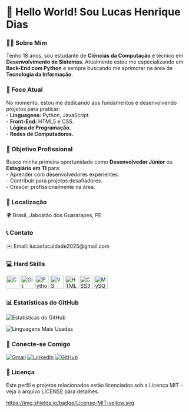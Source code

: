 <h1>👋 Hello World! Sou Lucas Henrique Dias</h1>

<h3>🧑‍💻 Sobre Mim</h3>
<p>Tenho 18 anos, sou estudante de <strong>Ciências da Computação</strong> e técnico em <strong>Desenvolvimento de Sistemas</strong>. 
   Atualmente estou me especializando em <strong>Back-End com Python</strong> e sempre buscando me aprimorar na área de <strong>Tecnologia da Informação</strong>.</p>

<h3>🚀 Foco Atual</h3>
<p>No momento, estou me dedicando aos fundamentos e desenvolvendo projetos para praticar:<br>
      - <strong>Linguagens:</strong> Python, JavaScript.<br>
      - <strong>Front-End:</strong> HTML5 e CSS.<br>
      - <strong>Lógica de Programação.</strong><br>
      - <strong>Redes de Computadores.</strong></p>

<h3>🎯 Objetivo Profissional</h3>
<p>Busco minha primeira oportunidade como <strong>Desenvolvedor Júnior</strong> ou <strong>Estagiário em TI</strong> para:<br>
      - Aprender com desenvolvedores experientes.<br>
      - Contribuir para projetos desafiadores.<br>
      - Crescer profissionalmente na área.</p>

<h3>📍 Localização</h3>
<p>🌍 Brasil, Jaboatão dos Guararapes, PE.</p>

<h3>📞 Contato</h3>
<p>✉️ Email: lucasfaculdade2025@gmail.com</p>

<h3>💻 Hard Skills</h3>
<p align="left">
<a href="https://docs.microsoft.com/en-us/cpp/?view=msvc-170" target="_blank" rel="noreferrer"><img src="https://raw.githubusercontent.com/danielcranney/readme-generator/main/public/icons/skills/c-colored.svg" alt="C" title="C" width="36" height="36" /></a> <a href="https://git-scm.com/" target="_blank" rel="noreferrer"><img src="https://raw.githubusercontent.com/danielcranney/readme-generator/main/public/icons/skills/git-colored.svg" alt="Git" title="Git" width="36" height="36" /></a> <a href="https://www.python.org/" target="_blank" rel="noreferrer"><img src="https://raw.githubusercontent.com/danielcranney/readme-generator/main/public/icons/skills/python-colored.svg" alt="Python" title="Python" width="36" height="36" /></a> <a href="https://code.visualstudio.com/" target="_blank" rel="noreferrer"><img src="https://raw.githubusercontent.com/danielcranney/readme-generator/main/public/icons/skills/visualstudiocode-colored.svg" alt="VS Code" title="VS Code" width="36" height="36" /></a> <a href="https://developer.mozilla.org/en-US/docs/Glossary/HTML5" target="_blank" rel="noreferrer"><img src="https://raw.githubusercontent.com/danielcranney/readme-generator/main/public/icons/skills/html5-colored.svg" alt="HTML5" title="HTML5" width="36" height="36" /></a> <a href="https://www.w3.org/TR/CSS/#css" target="_blank" rel="noreferrer"><img src="https://raw.githubusercontent.com/danielcranney/readme-generator/main/public/icons/skills/css3-colored.svg" alt="CSS3" title="CSS3" width="36" height="36" /></a> <a href="https://www.mysql.com/" target="_blank" rel="noreferrer"><img src="https://raw.githubusercontent.com/danielcranney/readme-generator/main/public/icons/skills/mysql-colored.svg" alt="MySQL" title="MySQL" width="36" height="36" /></a>
</p>

<h3>📊 Estatísticas do GitHub</h3>
<div align="left">
  
![Estatísticas do GitHub](https://github-readme-stats.vercel.app/api?username=Lucas3255&show_icons=true&theme=radical)

![Linguagens Mais Usadas](https://github-readme-stats.vercel.app/api/top-langs/?username=Lucas3255&layout=compact&theme=radical)

</div>

<h3>🔗 Conecte-se Comigo</h3>
<div align="left">
  
[![Gmail](https://img.shields.io/badge/Gmail-D14836?style=for-the-badge&logo=gmail&logoColor=white)](mailto:lucasfaculdade2025@gmail.com)
[![LinkedIn](https://img.shields.io/badge/LinkedIn-0077B5?style=for-the-badge&logo=linkedin&logoColor=white)]([https://www.linkedin.com/in/seu-perfil](https://www.linkedin.com/in/lucas-henrique-dias-345666346/))
[![GitHub](https://img.shields.io/badge/GitHub-100000?style=for-the-badge&logo=github&logoColor=white)](https://github.com/Lucas3255)

</div>

<h3>📄 Licença</h3>
<p>Este perfil e projetos relacionados estão licenciados sob a Licença MIT - veja o arquivo LICENSE para detalhes.

https://img.shields.io/badge/License-MIT-yellow.svg

</p>



